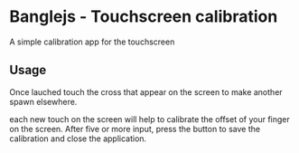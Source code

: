 # Banglejs - Touchscreen calibration
A simple calibration app for the touchscreen

## Usage

Once lauched touch the cross that appear on the screen to make
another spawn elsewhere.

each new touch on the screen will help to calibrate the offset
of your finger on the screen. After five or more input, press
the button to save the calibration and close the application.